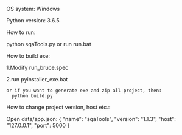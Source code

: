 
OS system: Windows

Python version: 3.6.5


How to run:

  python sqaTools.py or run run.bat


How to build exe:

  1.Modify run_bruce.spec
  
  2.run pyinstaller_exe.bat
  
    or if you want to generate exe and zip all project, then:
      python build.py
      

How to change project version, host etc.:

  Open data/app.json:
      {
        "name": "sqaTools",
        "version": "1.1.3",
        "host": "127.0.0.1",
        "port": 5000
      }
